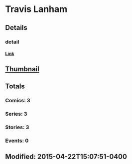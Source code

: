 # Travis  Lanham 
## Details
### detail
#### [Link](http://marvel.com/comics/creators/12718/travis_lanham?utm_campaign=apiRef&utm_source=225578a89fc76f3d20fbffda5d17a88d)
## [Thumbnail](http://i.annihil.us/u/prod/marvel/i/mg/b/40/image_not_available.jpg)
## Totals
### Comics: 3
### Series: 3
### Stories: 3
### Events: 0
## Modified: 2015-04-22T15:07:51-0400
